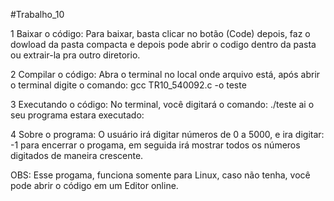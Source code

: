 #Trabalho_10  

1 Baixar o código:  Para baixar, basta clicar no botão (Code) depois, faz o dowload da pasta compacta e depois pode abrir o codigo dentro da pasta ou extrair-la pra outro diretorio.

2 Compilar o código:  Abra o terminal no local onde arquivo está, após abrir o terminal digite o comando: gcc TR10_540092.c -o teste

3 Executando o código: No terminal, você digitará o comando: ./teste ai o seu programa estara executado:

4 Sobre o programa: O usuário irá digitar números de 0 a 5000, e ira digitar: -1 para encerrar o progama, em seguida irá mostrar todos os números digitados de maneira crescente.

OBS: Esse progama, funciona somente para Linux, caso não tenha, você pode abrir o código em um Editor online.
